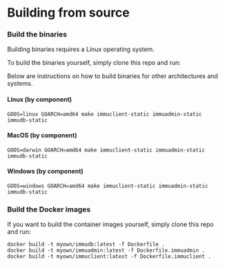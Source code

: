# Building from source

### Build the binaries <a href="#build-the-binaries" id="build-the-binaries"></a>

Building binaries requires a Linux operating system.

To build the binaries yourself, simply clone this repo and run:

Below are instructions on how to build binaries for other architectures and systems.

#### Linux (by component) <a href="#linux-by-component" id="linux-by-component"></a>

```
GOOS=linux GOARCH=amd64 make immuclient-static immuadmin-static immudb-static
```

#### MacOS (by component) <a href="#macos-by-component" id="macos-by-component"></a>

```
GOOS=darwin GOARCH=amd64 make immuclient-static immuadmin-static immudb-static
```

#### Windows (by component) <a href="#windows-by-component" id="windows-by-component"></a>

```
GOOS=windows GOARCH=amd64 make immuclient-static immuadmin-static immudb-static
```

### Build the Docker images <a href="#build-the-docker-images" id="build-the-docker-images"></a>

If you want to build the container images yourself, simply clone this repo and run:

```
docker build -t myown/immudb:latest -f Dockerfile .
docker build -t myown/immuadmin:latest -f Dockerfile.immuadmin .
docker build -t myown/immuclient:latest -f Dockerfile.immuclient .
```
